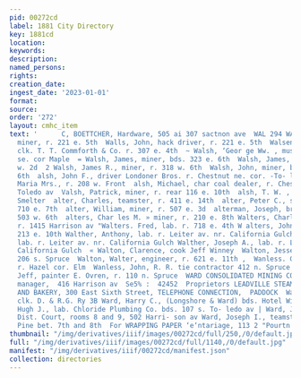 ```yaml
---
pid: 00272cd
label: 1881 City Directory
key: 1881cd
location: 
keywords: 
description: 
named_persons: 
rights: 
creation_date: 
ingest_date: '2023-01-01'
format: 
source: 
order: '272'
layout: cmhc_item
text: '      C, BOETTCHER, Hardware, 505 ai 307 sactnon ave  WAL 294 WAR  Walls, Bernard,
  miner, r. 221 e. 5th  Walls, John, hack driver, r. 221 e. 5th  Walsen, David E.,
  clk. T. T. Commforth & Co. r. 307 e. 4th  ~ Walsh, ‘Geor ge Ww. , musician, r. 5th
  se. cor Maple  = Walsh, James, miner, bds. 323 e. 6th  Walsh, James, miner, r. 228
  w. 2d  2 Walsh, James R., miner, r. 318 w. 6th  Walsh, John, miner, bds. 323 e.
  6th  alsh, John F., driver Londoner Bros. r. Chestnut ne. cor. -To- ledo av  alsh,
  Maria Mrs., r. 208 w. Front  alsh, Michael, char coal dealer, r. Chestnut ne. cor.
  Toledo av  Valsh, Patrick, miner, r. rear 116 e. 10th  alsh, T. W. , sampler Grant
  Smelter  alter, Charles, teamster, r. 411 e. 14th  alter, Peter C., sawyer, Yr.
  710 e. 7th  alter, William, miner, r. 507 e. 3d  alterman, Joseph, bricklayer, r.
  503 w. 6th  alters, Char les M. » miner, r. 210 e. 8th Walters, Charles T., miner,
  r. 1415 Harrison av "Walters. Fred, lab. r. 718 e. 4th W alters, John, mining, r.
  213 e. 10th Walther, Anthony, lab. r. Leiter av. nr. California Gulch Walther, F.,
  lab. r. Leiter av. nr. California Gulch Walther, Joseph A., lab. r. Leiter av. nr.
  California Gulch  « Walton, Clarence, cook Jeff Winney  Walton, Jesse A., miner,r.
  206 s. Spruce  Walton, Walter, engineer, r. 621 e. 11th ,  Wanless. George F., boarding,
  r. Hazel cor. Elm  Wanless, John, R. R. tie contractor 412 n. Spruce  W annemaker,
  Jeff, painter E. Ovren, r. 110 n. Spruce  WARD CONSOLIDATED MINING CO., W. S. Ward,
  manager,  416 Harrison av  Se5% :  42452  Proprietors LEADVILLE STEAM CRACKER WORKS
  AND BAKERY, 300 East Sixth Street, TELEPHONE CONNECTION,  PADDOCK  Ward, Fred J.,
  clk. D. & R.G. Ry 3B Ward, Harry C., (Longshore & Ward) bds. Hotel Windsor Ward,
  Hugh J., lab. Chloride Plumbing Co. bds. 107 s. To- ledo av | Ward, Jasper D., judge
  Dist. Court, rooms 8 and 9, 502 Harri- son av Ward, Joseph I., teamster, r. ws.
  Pine bet. 7th and 8th  For WRAPPING PAPER ‘e‘ntariage, 113 2 "Pourtn st     ERWIN    '
thumbnail: "/img/derivatives/iiif/images/00272cd/full/250,/0/default.jpg"
full: "/img/derivatives/iiif/images/00272cd/full/1140,/0/default.jpg"
manifest: "/img/derivatives/iiif/00272cd/manifest.json"
collection: directories
---
```


